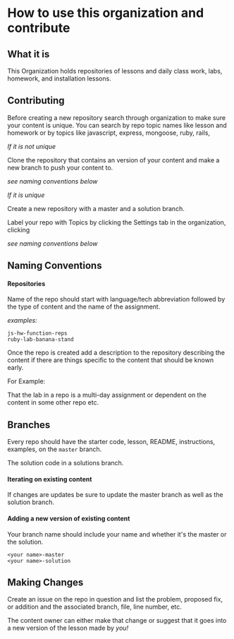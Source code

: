 # How to use this organization and contribute

## What it is

This Organization holds repositories of lessons and daily class work, labs, homework, and installation lessons.

## Contributing

Before creating a new repository search through organization to make sure your content is unique. You can search by repo topic names like lesson and homework or by topics like javascript, express, mongoose, ruby, rails, 

*If it is not unique*

Clone the repository that contains an version of your content and make a new branch to push your content to.

_see naming conventions below_

*If it is unique*

Create a new repository with a master and a solution branch.

Label your repo with Topics by clicking the Settings tab in the organization, clicking

_see naming conventions below_

## Naming Conventions

#### Repositories

Name of the repo should start with language/tech abbreviation followed by the type of content and the name of the assignment.

_examples:_
```
js-hw-function-reps
ruby-lab-banana-stand
```

Once the repo is created add a description to the repository describing the content if there are things specific to the content that should be known early. 

For Example: 

That the lab in a repo is a multi-day assignment or dependent on the content in some other repo etc.

## Branches

Every repo should have the starter code, lesson, README, instructions, examples, on the `master` branch.

The solution code in a solutions branch.

#### Iterating on existing content

If changes are updates be sure to update the master branch as well as the solution branch.

#### Adding a new version of existing content

Your branch name should include your name and whether it's the master or the solution.

```
<your name>-master
<your name>-solution
```

## Making Changes

Create an issue on the repo in question and list the problem, proposed fix, or addition and the associated branch, file, line number, etc.

The content owner can either make that change or suggest that it goes into a new version of the lesson made by _you!_
